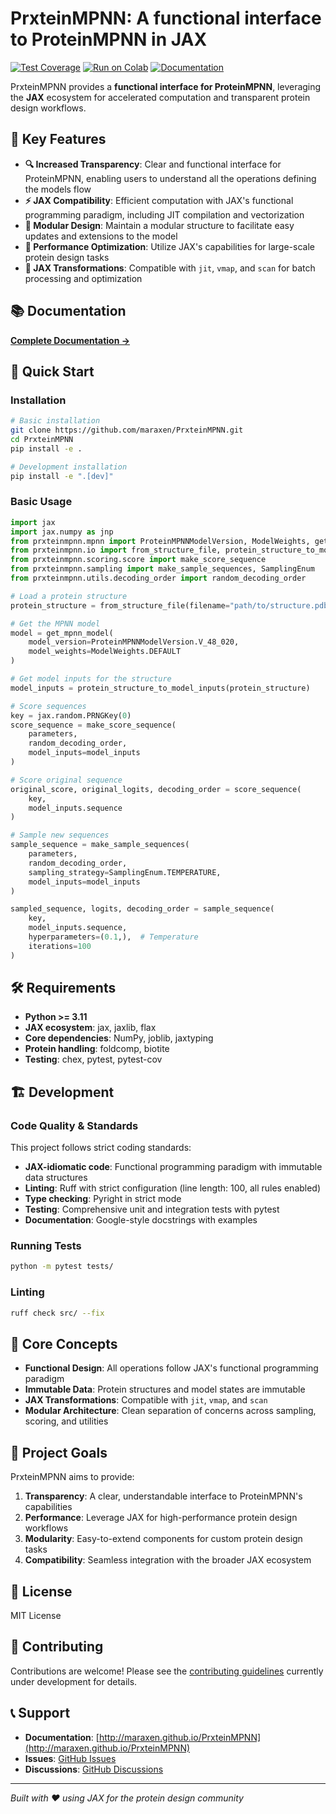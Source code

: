 # PrxteinMPNN: A functional interface to ProteinMPNN in JAX

[![Test Coverage](https://img.shields.io/badge/coverage-90%25-brightgreen.svg)](https://github.com/maraxen/PrxteinMPNN/actions/workflows/pytest.yml)
[![Run on Colab](https://colab.research.google.com/assets/colab-badge.svg)](https://colab.research.google.com/github/maraxen/PrxteinMPNN/blob/main/examples/example_notebook.ipynb)
[![Documentation](https://img.shields.io/badge/docs-online-blue.svg)](http://maraxen.github.io/PrxteinMPNN)

PrxteinMPNN provides a **functional interface for ProteinMPNN**, leveraging the **JAX** ecosystem for accelerated computation and transparent protein design workflows.

## 🎯 Key Features

- **🔍 Increased Transparency**: Clear and functional interface for ProteinMPNN, enabling users to understand all the operations defining the models flow
- **⚡ JAX Compatibility**: Efficient computation with JAX's functional programming paradigm, including JIT compilation and vectorization
- **🧩 Modular Design**: Maintain a modular structure to facilitate easy updates and extensions to the model
- **🚀 Performance Optimization**: Utilize JAX's capabilities for large-scale protein design tasks
- **🔄 JAX Transformations**: Compatible with `jit`, `vmap`, and `scan` for batch processing and optimization

## 📚 Documentation

**[Complete Documentation →](http://maraxen.github.io/PrxteinMPNN)**

## 🚀 Quick Start

### Installation

```bash
# Basic installation
git clone https://github.com/maraxen/PrxteinMPNN.git
cd PrxteinMPNN
pip install -e .

# Development installation
pip install -e ".[dev]"
```

### Basic Usage

```python
import jax
import jax.numpy as jnp
from prxteinmpnn.mpnn import ProteinMPNNModelVersion, ModelWeights, get_mpnn_model
from prxteinmpnn.io import from_structure_file, protein_structure_to_model_inputs
from prxteinmpnn.scoring.score import make_score_sequence
from prxteinmpnn.sampling import make_sample_sequences, SamplingEnum
from prxteinmpnn.utils.decoding_order import random_decoding_order

# Load a protein structure
protein_structure = from_structure_file(filename="path/to/structure.pdb")

# Get the MPNN model
model = get_mpnn_model(
    model_version=ProteinMPNNModelVersion.V_48_020,
    model_weights=ModelWeights.DEFAULT
)

# Get model inputs for the structure
model_inputs = protein_structure_to_model_inputs(protein_structure)

# Score sequences
key = jax.random.PRNGKey(0)
score_sequence = make_score_sequence(
    parameters, 
    random_decoding_order, 
    model_inputs=model_inputs
)

# Score original sequence
original_score, original_logits, decoding_order = score_sequence(
    key, 
    model_inputs.sequence
)

# Sample new sequences
sample_sequence = make_sample_sequences(
    parameters,
    random_decoding_order,
    sampling_strategy=SamplingEnum.TEMPERATURE,
    model_inputs=model_inputs
)

sampled_sequence, logits, decoding_order = sample_sequence(
    key,
    model_inputs.sequence,
    hyperparameters=(0.1,),  # Temperature
    iterations=100
)
```

## 🛠️ Requirements

- **Python >= 3.11**
- **JAX ecosystem**: jax, jaxlib, flax
- **Core dependencies**: NumPy, joblib, jaxtyping
- **Protein handling**: foldcomp, biotite
- **Testing**: chex, pytest, pytest-cov

## 🏗️ Development

### Code Quality & Standards

This project follows strict coding standards:

- **JAX-idiomatic code**: Functional programming paradigm with immutable data structures
- **Linting**: Ruff with strict configuration (line length: 100, all rules enabled)
- **Type checking**: Pyright in strict mode
- **Testing**: Comprehensive unit and integration tests with pytest
- **Documentation**: Google-style docstrings with examples

### Running Tests

```bash
python -m pytest tests/
```

### Linting

```bash
ruff check src/ --fix
```

## 📖 Core Concepts

- **Functional Design**: All operations follow JAX's functional programming paradigm
- **Immutable Data**: Protein structures and model states are immutable
- **JAX Transformations**: Compatible with `jit`, `vmap`, and `scan`
- **Modular Architecture**: Clean separation of concerns across sampling, scoring, and utilities

## 🎯 Project Goals

PrxteinMPNN aims to provide:

1. **Transparency**: A clear, understandable interface to ProteinMPNN's capabilities
2. **Performance**: Leverage JAX for high-performance protein design workflows  
3. **Modularity**: Easy-to-extend components for custom protein design tasks
4. **Compatibility**: Seamless integration with the broader JAX ecosystem

## 📄 License

MIT License

## 🤝 Contributing

Contributions are welcome! Please see the [contributing guidelines](CONTRIBUTING.md) currently under development for details.

## 📞 Support

- **Documentation**: [http://maraxen.github.io/PrxteinMPNN](http://maraxen.github.io/PrxteinMPNN)
- **Issues**: [GitHub Issues](https://github.com/maraxen/PrxteinMPNN/issues)
- **Discussions**: [GitHub Discussions](https://github.com/maraxen/PrxteinMPNN/discussions)

---

*Built with ❤️ using JAX for the protein design community*
